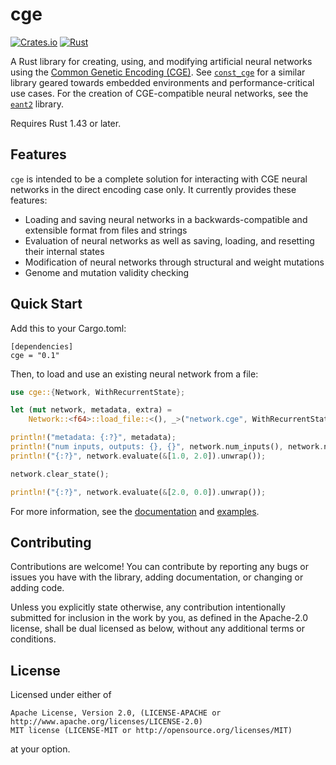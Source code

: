 # cge

[![Crates.io](https://img.shields.io/crates/v/cmaes)](https://crates.io/crates/cmaes)
[![Rust](https://github.com/pengowen123/cge/actions/workflows/rust.yml/badge.svg?branch=master)](https://github.com/pengowen123/cge/actions/workflows/rust.yml)

A Rust library for creating, using, and modifying artificial neural networks using the [Common Genetic Encoding
(CGE)][0]. See [`const_cge`][1] for a similar library geared towards embedded environments and performance-critical use cases. For the creation of CGE-compatible neural networks, see the [`eant2`][2] library.

Requires Rust 1.43 or later.

## Features

`cge` is intended to be a complete solution for interacting with CGE neural networks in the direct encoding case only. It currently provides these features:

- Loading and saving neural networks in a backwards-compatible and extensible format from files and strings
- Evaluation of neural networks as well as saving, loading, and resetting their internal states
- Modification of neural networks through structural and weight mutations
- Genome and mutation validity checking

## Quick Start

Add this to your Cargo.toml:

```
[dependencies]
cge = "0.1"
```

Then, to load and use an existing neural network from a file:

```rust
use cge::{Network, WithRecurrentState};

let (mut network, metadata, extra) =
    Network::<f64>::load_file::<(), _>("network.cge", WithRecurrentState(true)).unwrap();

println!("metadata: {:?}", metadata);
println!("num inputs, outputs: {}, {}", network.num_inputs(), network.num_outputs());
println!("{:?}", network.evaluate(&[1.0, 2.0]).unwrap());

network.clear_state();

println!("{:?}", network.evaluate(&[2.0, 0.0]).unwrap());
```

For more information, see the [documentation][3] and [examples][4].

## Contributing

Contributions are welcome! You can contribute by reporting any bugs or issues you have with the library, adding documentation, or changing or adding code.

Unless you explicitly state otherwise, any contribution intentionally submitted for inclusion in the work by you, as defined in the Apache-2.0 license, shall be dual licensed as below, without any additional terms or conditions.

## License

Licensed under either of

    Apache License, Version 2.0, (LICENSE-APACHE or http://www.apache.org/licenses/LICENSE-2.0)
    MIT license (LICENSE-MIT or http://opensource.org/licenses/MIT)

at your option.

[0]: https://dl.acm.org/doi/10.1145/1276958.1277162
[1]: https://github.com/wbrickner/const_cge
[2]: https://github.com/pengowen123/eant2
[3]: https://docs.rs/cge/latest/cge
[4]: https://github.com/pengowen123/cge/tree/master/examples
